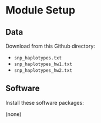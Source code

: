 # Module Setup

## Data

Download from this Github directory:

* `snp_haplotypes.txt`
* `snp_haplotypes_hw1.txt`
* `snp_haplotypes_hw2.txt`

## Software

Install these software packages:

(none)